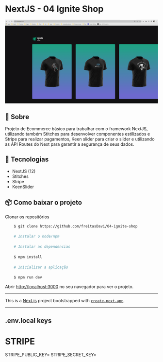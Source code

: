 
# NextJS - 04 Ignite Shop

![Ignite Shop](./public/Animacao.gif)

## 📖 Sobre 

  Projeto de Ecommerce básico para trabalhar com o framework NextJS, utilizando também Stitches para desenvolver componentes estilizados e Stripe para realizar pagamentos, Keen slider para criar o slider e utilizando as API Routes do Next para garantir a segurança de seus dados.

## 🚀 Tecnologias

  - NextJS (12)
  - Stitches 
  - Stripe
  - KeenSlider


## 📦 Como baixar o projeto

   Clonar os repositórios

```bash
    $ git clone https://github.com/freitasDavi/04-ignite-shop

    # Instalar o node/npm

    # Instalar as dependencias

    $ npm install

    # Inicializar a aplicação

    $ npm run dev
```

Abrir [http://localhost:3000](http://localhost:3000) no seu navegador para ver o projeto.

---
This is a [Next.js](https://nextjs.org/) project bootstrapped with [`create-next-app`](https://github.com/vercel/next.js/tree/canary/packages/create-next-app).

--- 

## .env.local keys 
# STRIPE
STRIPE_PUBLIC_KEY=
STRIPE_SECRET_KEY=